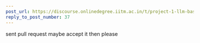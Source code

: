 ```yaml
---
post_url: https://discourse.onlinedegree.iitm.ac.in/t/project-1-llm-based-automation-agent-discussion-thread-tds-jan-2025/164277/47
reply_to_post_number: 37
---
```

sent pull request maybe accept it then please 